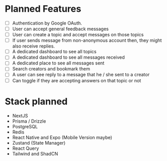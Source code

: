 # Planned Features

- [ ] Authentication by Google OAuth.
- [ ] User can accept general feedback messages
- [ ] User can create a topic and accept messages on those topics
- [ ] If user sends message from non-anonymous account then, they might also receive replies.
- [ ] A dedicated dashboard to see all topics
- [ ] A dedicated dashboard to see all messages received
- [ ] A dedicated place to see all messages sent
- [ ] Search creators and bookmark them
- [ ] A user can see reply to a message that he / she sent to a creator
- [ ] Can toggle if they are accepting answers on that topic or not

# Stack planned

- NextJS
- Prisma / Drizzle
- PostgreSQL
- Redis
- React Native and Expo (Mobile Version maybe)
- Zustand (State Manager)
- React Query
- Tailwind and ShadCN